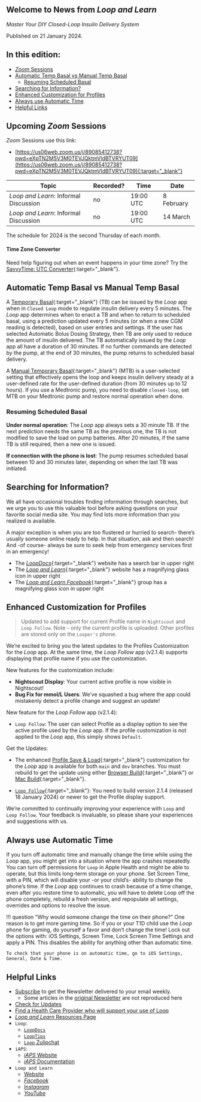 ## Welcome to News from&nbsp;_<span translate="no">Loop and Learn</span>_

_Master Your DIY Closed-Loop Insulin Delivery System_

Published on 21 January 2024.

## In this edition:

* [*Zoom* Sessions](#upcoming-zoom-sessions)
* [Automatic Temp Basal vs Manual Temp Basal](#automatic-temp-basal-vs-manual-temp-basal)
    * [Resuming Scheduled Basal](#resuming-scheduled-basal)
* [Searching for Information?](#searching-for-information)
* [Enhanced Customization for Profiles](#enhanced-customization-for-profiles)
* [Always use Automatic Time](#always-use-automatic-time)
* [Helpful Links](#helpful-links)

## Upcoming *Zoom* Sessions

*Zoom* Sessions use this link:

* [https://us06web.zoom.us/j/89085412738?pwd=eXpTN2M5V3M0TEVJQktmVldBTVRYUT09](https://us06web.zoom.us/j/89085412738?pwd=eXpTN2M5V3M0TEVJQktmVldBTVRYUT09){:target="_blank"}

| Topic | Recorded? | Time | Date |
| - | - | - | - |
| _<span translate="no">Loop and Learn</span>_: Informal Discussion | no | 19:00 UTC | 8 February |
| _<span translate="no">Loop and Learn</span>_: Informal Discussion | no | 19:00 UTC | 14 March |

The schedule for 2024 is the second Thursday of each month.

#### Time Zone Converter

Need help figuring out when an event happens in your time zone? Try the [SavvyTime: UTC Converter](https://savvytime.com/converter/utc){:target="_blank"}.

## Automatic Temp Basal vs Manual Temp Basal

A [Temporary Basal](https://loopkit.github.io/loopdocs/operation/algorithm/temp-basal/){:target="_blank"} (TB) can be issued by the *Loop* app when in `Closed Loop` mode to regulate insulin delivery every 5 minutes. The *Loop* app determines when to enact  a TB and when to return to scheduled basal, using a prediction updated every 5 minutes (or when a new CGM reading is detected), based on user entries and settings. If the user has selected <span>Automatic Bolus</span> <span>Dosing Strategy</span>, then TB are only used to reduce the amount of insulin delivered. The TB automatically issued by the *Loop* app all have a duration of 30 minutes. If no further commands are detected by the pump, at the end of 30 minutes, the pump returns to scheduled basal delivery.

A [Manual Temporary Basal](https://loopkit.github.io/loopdocs/loop-3/omnipod/#manual-temp-basal){:target="_blank"} (MTB) is a user-selected setting that effectively opens the loop and keeps insulin delivery steady at a user-defined rate for the user-defined duration (from 30 minutes up to 12 hours). If you use a Medtronic pump, you need to disable `closed-loop`, set MTB on your Medtronic pump and restore normal operation when done.

### Resuming Scheduled Basal

**Under normal operation**: The *Loop* app always sets a 30 minute TB. If the next prediction needs the same TB as the previous one, the TB is not modified to save the load on pump batteries. After 20 minutes, if the same TB is still required, then a new one is issued.

**If connection with the phone is lost**: The pump resumes scheduled basal between 10 and 30 minutes later, depending on when the last TB was initiated.

## Searching for Information?

We all have occasional troubles finding information through searches, but we urge you to use this valuable tool before asking questions on your favorite social media site. You may find lots more information than you realized is available.

A major exception is when you are too flustered or hurried to search- there’s usually someone online ready to help. In that situation, ask and then search! And -of course-  always be sure to seek help from emergency services first in an emergency!

* The [*LoopDocs*](https://loopkit.github.io/loopdocs/){:target="_blank"} website has a search bar in upper right
* The [*Loop and Learn*](https://www.loopandlearn.org){:target="_blank"} website has a magnifying glass icon in upper right
* The [*Loop and Learn Facebook*](https://www.facebook.com/groups/LOOPandLEARN){:target="_blank"} group has a magnifying glass icon in upper right

## Enhanced Customization for Profiles

> Updated to add support for current Profile name in `Nightscout` and `Loop Follow`. Note - only the current profile is uploaded. Other profiles are stored only on the `Looper's` phone.

We’re excited to bring you the latest updates to the Profiles Customization for the *Loop* app. At the same time, the *Loop Follow* app (v2.1.4) supports displaying that profile name if you use the customization. 

New features for the customization include:

* **Nightscout Display**: Your current active profile is now visible in Nightscout!
* **Bug Fix for mmol/L Users**: We’ve squashed a bug where the app could mistakenly detect a profile change and suggest an update!

New feature for the *Loop Follow* app (v2.1.4):

* `Loop Follow`: The user can select Profile as a display option to see the active profile used by the *Loop* app. If the profile customization is not applied to the *Loop* app, this simply shows `Default`.

Get the Updates:

* The enhanced [Profile Save & Load](https://www.loopandlearn.org/loop-features-in-development/#pr-2002){:target="_blank"} customization for the *Loop* app is available for both `main` and `dev` branches. You must rebuild to get the update using either [Browser Build](https://www.loopandlearn.org/custom-code/#github-intro){:target="_blank"} or [Mac Build](https://www.loopandlearn.org/custom-code/#customization-select){:target="_blank"}.

* [`Loop Follow`](https://www.loopandlearn.org/loop-follow/#build-lf){:target="_blank"}: You need to build version 2.1.4 (released 18 January 2024) or newer to get the Profile display support.

We’re committed to continually improving your experience with `Loop` and `Loop Follow`. Your feedback is invaluable, so please share your experiences and suggestions with us.

## Always use Automatic Time

If you turn off automatic time and manually change the time while using the *Loop* app, you might get into a situation where the app crashes repeatedly. You can turn off permissions for `Loop` in Apple Health and might be able to operate, but this limits long-term storage on your phone. Set Screen Time, with a PIN, which will disable your -or your child’s- ability to change the phone’s time. If the *Loop* app continues to crash because of a time change, even after you restore time to automatic, you will have to delete Loop off the phone completely, rebuild a fresh version, and repopulate all settings, overrides and options to resolve the issue.

!!! question "Why would someone change the time on their phone?"
    One reason is to get more gaming time. So if you or your T1D child use the *Loop* phone for gaming, do yourself a favor and don’t change the time! Lock out the options with: iOS Settings, Screen Time, Lock Screen Time Settings and apply a PIN. This disables the ability for anything other than automatic time.

    To check that your phone is on automatic time, go to iOS Settings, General, Date & Time.

## Helpful Links

* [Subscribe](https://www.loopandlearn.org/newsletter-signup/) to get the Newsletter delivered to your email weekly.
    * Some articles in the [original Newsletter](https://www.loopandlearn.org/2022/10/19/loop-and-learn-newsletter/) are not reproduced here
* [Check for Updates](https://www.loopandlearn.org/version-updates/)
* [Find a Health Care Provider who will support your use of&nbsp;<span translate="no">Loop</span>](https://www.loopandlearn.org/hcp-recommendations/)
* [_<span translate="no">Loop and Learn</span>_&nbsp;Resources Page](https://www.loopandlearn.org/resources/)
* <code>Loop</code>:
    * [`LoopDocs`](https://loopkit.github.io/loopdocs/)
    * [`LoopTips`](https://loopkit.github.io/looptips/)
    * [`Loop` Zulipchat](https://loop.zulipchat.com/)
* <code>iAPS</code>:
    * [*iAPS* Website](https://www.iaps-app.org/)
    * [*iAPS* Documentation](http://iapsdocs.org/)
* <code>Loop and Learn</code>
    * [Website](https://www.loopandlearn.org/)
    * [*Facebook*](https://www.facebook.com/groups/LOOPandLEARN)
    * [*Instagram*](https://www.instagram.com/loopandlearn/)
    * [*YouTube*](https://www.youtube.com/c/loopandlearn)

